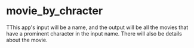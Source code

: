 # movie_by_chracter
TThis app's input will be a name, and the output will be all the movies that have a prominent character in the input name. There will also be details about the movie.

